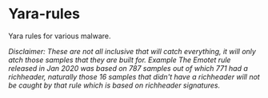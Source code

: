 # Yara-rules
Yara rules for various malware.

*Disclaimer: These are not all inclusive that will catch everything, it will only atch those samples that they are built for. Example The Emotet rule released in Jan 2020 was based on 787 samples out of which 771 had a richheader, naturally those 16 samples that didn't have a richheader will not be caught by that rule which is based on richheader signatures.*
